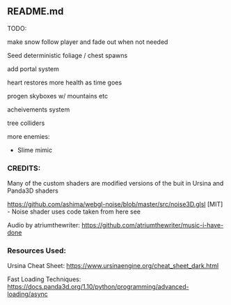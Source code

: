 ## README.md

TODO:

make snow follow player and fade out when not needed

Seed deterministic foliage / chest spawns

add portal system

heart restores more health as time goes

progen skyboxes w/ mountains etc

acheivements system

tree colliders


more enemies:
- Slime mimic

### CREDITS:

Many of the custom shaders are modified versions of the buit in Ursina and Panda3D shaders

https://github.com/ashima/webgl-noise/blob/master/src/noise3D.glsl [MIT] - Noise shader uses code taken from here see

Audio by atriumthewriter: https://github.com/atriumthewriter/music-i-have-done




### Resources Used:

Ursina Cheat Sheet: https://www.ursinaengine.org/cheat_sheet_dark.html

Fast Loading Techniques: https://docs.panda3d.org/1.10/python/programming/advanced-loading/async